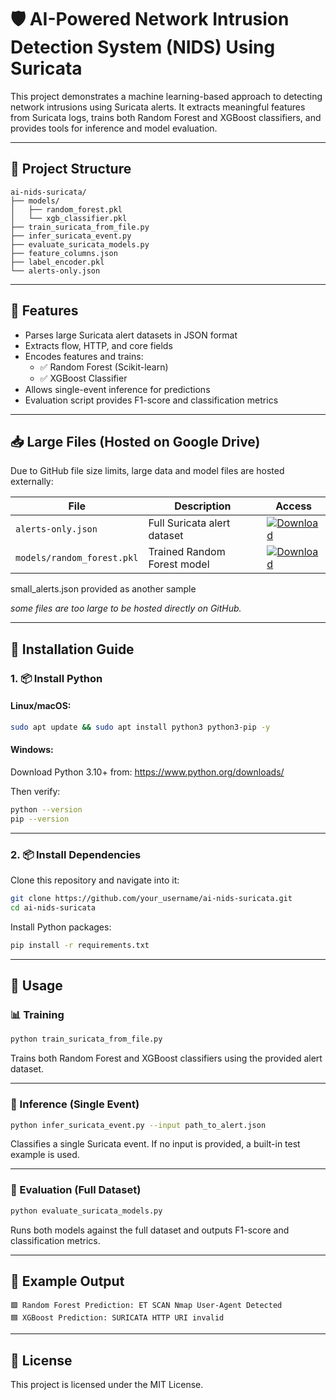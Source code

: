 # 🛡️ AI-Powered Network Intrusion Detection System (NIDS) Using Suricata

This project demonstrates a machine learning-based approach to detecting network intrusions using Suricata alerts. It extracts meaningful features from Suricata logs, trains both Random Forest and XGBoost classifiers, and provides tools for inference and model evaluation.

---

## 📁 Project Structure

```
ai-nids-suricata/
├── models/
│   ├── random_forest.pkl
│   └── xgb_classifier.pkl
├── train_suricata_from_file.py
├── infer_suricata_event.py
├── evaluate_suricata_models.py
├── feature_columns.json
├── label_encoder.pkl
└── alerts-only.json
```

---

## 🚀 Features

- Parses large Suricata alert datasets in JSON format
- Extracts flow, HTTP, and core fields
- Encodes features and trains:
  - ✅ Random Forest (Scikit-learn)
  - ✅ XGBoost Classifier
- Allows single-event inference for predictions
- Evaluation script provides F1-score and classification metrics

---

## 📥 Large Files (Hosted on Google Drive)

Due to GitHub file size limits, large data and model files are hosted externally:

| File | Description | Access |
|------|-------------|--------|
| `alerts-only.json` | Full Suricata alert dataset | [![Download](https://img.shields.io/badge/Download-Google%20Drive-blue?logo=google-drive&style=for-the-badge)](https://drive.google.com/file/d/1CnIIJifmpkVucdnmBsNFGMywle2rc3MN/view?usp=sharing) |
| `models/random_forest.pkl` | Trained Random Forest model | [![Download](https://img.shields.io/badge/Download-Google%20Drive-blue?logo=google-drive&style=for-the-badge)](https://drive.google.com/file/d/1Gnjry4kRZLPPJula9o2T1mhPySsJISrn/view?usp=sharing) |

small_alerts.json provided as another sample

*some files are too large to be hosted directly on GitHub.*

---

## 🧰 Installation Guide

### 1. 📦 Install Python

#### Linux/macOS:
```bash
sudo apt update && sudo apt install python3 python3-pip -y
```

#### Windows:
Download Python 3.10+ from: https://www.python.org/downloads/

Then verify:
```bash
python --version
pip --version
```

---

### 2. 📦 Install Dependencies

Clone this repository and navigate into it:

```bash
git clone https://github.com/your_username/ai-nids-suricata.git
cd ai-nids-suricata
```

Install Python packages:

```bash
pip install -r requirements.txt
```

---

## 🧪 Usage

### 📊 Training

```bash
python train_suricata_from_file.py
```

Trains both Random Forest and XGBoost classifiers using the provided alert dataset.

---

### 🔎 Inference (Single Event)

```bash
python infer_suricata_event.py --input path_to_alert.json
```

Classifies a single Suricata event. If no input is provided, a built-in test example is used.

---

### 🧾 Evaluation (Full Dataset)

```bash
python evaluate_suricata_models.py
```

Runs both models against the full dataset and outputs F1-score and classification metrics.

---

## 🎯 Example Output

```
🟩 Random Forest Prediction: ET SCAN Nmap User-Agent Detected
🟦 XGBoost Prediction: SURICATA HTTP URI invalid
```

---

## 📄 License

This project is licensed under the MIT License.
